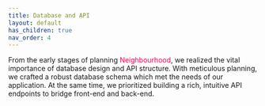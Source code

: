 ```yaml
---
title: Database and API
layout: default
has_children: true
nav_order: 4
---
```


From the early stages of planning <span style="color:#FF0054">Neighbourhood</span>, we realized the vital importance of database design and API structure. With meticulous planning, we crafted a robust database schema which met the needs of our application. At the same time, we prioritized building a rich, intuitive API endpoints to bridge front-end and back-end.

